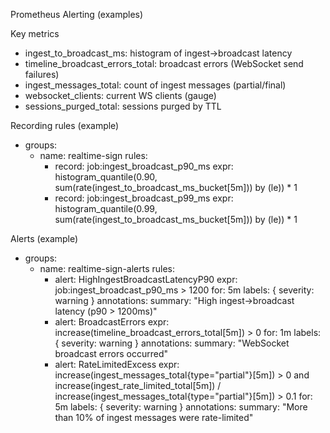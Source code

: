 Prometheus Alerting (examples)

Key metrics
- ingest_to_broadcast_ms: histogram of ingest→broadcast latency
- timeline_broadcast_errors_total: broadcast errors (WebSocket send failures)
- ingest_messages_total: count of ingest messages (partial/final)
- websocket_clients: current WS clients (gauge)
- sessions_purged_total: sessions purged by TTL

Recording rules (example)
- groups:
  - name: realtime-sign
    rules:
    - record: job:ingest_broadcast_p90_ms
      expr: histogram_quantile(0.90, sum(rate(ingest_to_broadcast_ms_bucket[5m])) by (le)) * 1
    - record: job:ingest_broadcast_p99_ms
      expr: histogram_quantile(0.99, sum(rate(ingest_to_broadcast_ms_bucket[5m])) by (le)) * 1

Alerts (example)
- groups:
  - name: realtime-sign-alerts
    rules:
    - alert: HighIngestBroadcastLatencyP90
      expr: job:ingest_broadcast_p90_ms > 1200
      for: 5m
      labels: { severity: warning }
      annotations:
        summary: "High ingest→broadcast latency (p90 > 1200ms)"
    - alert: BroadcastErrors
      expr: increase(timeline_broadcast_errors_total[5m]) > 0
      for: 1m
      labels: { severity: warning }
      annotations:
        summary: "WebSocket broadcast errors occurred"
    - alert: RateLimitedExcess
      expr: increase(ingest_messages_total{type="partial"}[5m]) > 0 and increase(ingest_rate_limited_total[5m]) / increase(ingest_messages_total{type="partial"}[5m]) > 0.1
      for: 5m
      labels: { severity: warning }
      annotations:
        summary: "More than 10% of ingest messages were rate-limited"

